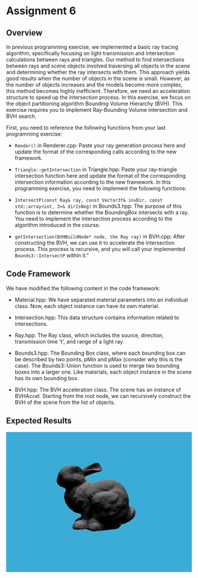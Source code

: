 # Assignment 6

## Overview
In previous programming exercise, we implemented a basic ray tracing algorithm, specifically focusing on light transmission and intersection calculations between rays and triangles. Our method to find intersections between rays and scene objects involved traversing all objects in the scene and determining whether the ray intersects with them. This approach yields good results when the number of objects in the scene is small. However, as the number of objects increases and the models become more complex, this method becomes highly inefficient. Therefore, we need an acceleration structure to speed up the intersection process. In this exercise, we focus on the object partitioning algorithm Bounding Volume Hierarchy (BVH). This exercise requires you to implement Ray-Bounding Volume intersection and BVH search.

First, you need to reference the following functions from your last programming exercise:

* `Render()` in Renderer.cpp: Paste your ray generation process here and update the format of the corresponding calls according to the new framework.

* `Triangle::getIntersection` in Triangle.hpp: Paste your ray-triangle intersection function here and update the format of the corresponding intersection information according to the new framework.
In this programming exercise, you need to implement the following functions:

* `IntersectP(const Ray& ray, const Vector3f& invDir, const std::array<int, 3>& dirIsNeg)` in Bounds3.hpp: The purpose of this function is to determine whether the BoundingBox intersects with a ray. You need to implement the intersection process according to the algorithm introduced in the course.

* `getIntersection(BVHBuildNode* node, the Ray ray)` in BVH.cpp: After constructing the BVH, we can use it to accelerate the intersection process. This process is recursive, and you will call your implemented `Bounds3::IntersectP` within it."

## Code Framework
We have modified the following content in the code framework:

* Material.hpp: We have separated material parameters into an individual class. Now, each object instance can have its own material.

* Intersection.hpp: This data structure contains information related to intersections.

* Ray.hpp: The Ray class, which includes the source, direction, transmission time 't', and range of a light ray.

* Bounds3.hpp: The Bounding Box class, where each bounding box can be described by two points, pMin and pMax (consider why this is the case). The Bounds3::Union function is used to merge two bounding boxes into a larger one. Like materials, each object instance in the scene has its own bounding box.

* BVH.hpp: The BVH acceleration class. The scene has an instance of BVHAccel. Starting from the root node, we can recursively construct the BVH of the scene from the list of objects.

## Expected Results
![RayTracing](./image.png)